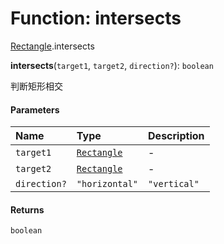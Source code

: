 # Function: intersects

[Rectangle](/auto-docs/free-layout-editor/modules/Rectangle.md).intersects

**intersects**(`target1`, `target2`, `direction?`): `boolean`

判断矩形相交

#### Parameters

| Name | Type | Description |
| :------ | :------ | :------ |
| `target1` | [`Rectangle`](/auto-docs/free-layout-editor/classes/Rectangle-1.md) | - |
| `target2` | [`Rectangle`](/auto-docs/free-layout-editor/classes/Rectangle-1.md) | - |
| `direction?` | `"horizontal"` | `"vertical"` | 判断单一方向 |

#### Returns

`boolean`
